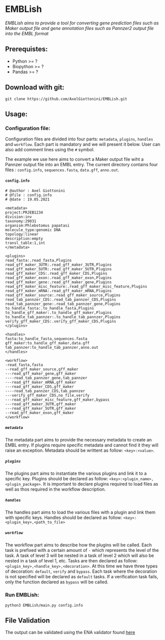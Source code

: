 # EMBLish

<i>
EMBLish aims to provide a tool for converting gene prediction files such as Maker output file and gene annotation files such as Pannzer2 output file into the EMBL format
 </i>
 
## Prerequistes:
- Python >= ?
- Biopython >= ?
- Pandas >= ?

## Download with git:
```
git clone https://github.com/AxelGiottonini/EMBLish.git
```

## Usage:

### Configuration file:

Configuration files are divided into four parts: `metadata`, `plugins`, `handles` and `workflow`. Each part is mandatory and we will present it below. User can also add comment lines using the `#` symbol.

The example we use here aims to convert a Maker output file wiht a Pannzer output file into an EMBL entry. The current directory contains four files : `config.info`, `sequences.fasta`, `data.gff`, `anno.out`.

#### `config.info`
```
# @author : Axel Giottonini
# @file : config.info
# @date : 19.05.2021

<metadata>
project:PRJEB1234
division:inv
taxonomy:29031
organism:Phlebotomus papatasi
molecule_type:genomic DNA
topology:linear
description:empty
transl_table:1,int
</metadata>

<plugins>
read_fasta:.read_fasta,Plugins
read_gff_maker_3UTR:.read_gff_maker_3UTR,Plugins
read_gff_maker_5UTR:.read_gff_maker_5UTR,Plugins
read_gff_maker_CDS:.read_gff_maker_CDS,Plugins
read_gff_maker_exon:.read_gff_maker_exon,Plugins
read_gff_maker_gene:.read_gff_maker_gene,Plugins
read_gff_maker_misc_feature:.read_gff_maker_misc_feature,Plugins
read_gff_maker_mRNA:.read_gff_maker_mRNA,Plugins
read_gff_maker_source:.read_gff_maker_source,Plugins
read_tab_pannzer_CDS:.read_tab_pannzer_CDS,Plugins
read_tab_pannzer_gene:.read_tab_pannzer_gene,Plugins
to_handle_fasta:.to_handle_fasta,Plugins
to_handle_gff_maker:.to_handle_gff_maker,Plugins
to_handle_tab_pannzer:.to_handle_tab_pannzer,Plugins
verify_gff_maker_CDS:.verify_gff_maker_CDS,Plugins
</plugins>

<handles>
fasta:to_handle_fasta,sequences.fasta
gff_maker:to_handle_gff_maker,data.gff
tab_pannzer:to_handle_tab_pannzer,anno.out
</handles>

<workflow>
-read_fasta,fasta
--read_gff_maker_source,gff_maker
---read_gff_maker_gene,gff_maker
----read_tab_pannzer_gene,tab_pannzer
---read_gff_maker_mRNA,gff_maker
---read_gff_maker_CDS,gff_maker
----read_tab_pannzer_CDS,tab_pannzer
---verify_gff_maker_CDS,no_file,verify
---read_gff_maker_misc_feature,gff_maker,bypass
---read_gff_maker_3UTR,gff_maker
---read_gff_maker_5UTR,gff_maker
--read_gff_maker_exon,gff_maker
</workflow>
```
##### `metadata`
The metadata part aims to provide the necessary metadata to create an EMBL entry. If plugins require specific metadata and cannot find it they will raise an exception. Metadata should be writtent as follow: `<key>:<value>`.

##### `plugins`
The plugins part aims to instantiate the various plugins and link it to a specific key. Plugins should be declared as follow: `<key>:<plugin_name>,<plugin_package>`. It is important to declare plugins required to load files as well as thos required in the workflow description.

##### `handles`
The handles part aims to load the various files with a plugin and link them with specific keys. Handles should be declared as follow: `<key>:<plugin_key>,<path_to_file>`

##### `workflow`
The workflow part aims to describe how the plugins will be called. Each task is prefixed with a certain amount of `-` which represents the level of the task. A task of level 3 will be nested in a task of level 2 which will also be nested in a task of level 1, etc. Tasks are then declared as follow: `<plugin_key>,<handle_key>,<decoration>`. At this time we have three types of decoration: `default`, `verify` and `bypass`. Each task where the decoration is not specified will be declared as `default` tasks. If a verification task fails, only the function declared as `bypass` will be called.

### Run EMBLish:
```
python3 EMBLish/main.py config.info
```

## File Validation
The output can be validated using the ENA validator found [here](https://search.maven.org/artifact/uk.ac.ebi.ena.sequence/embl-api-validator)

